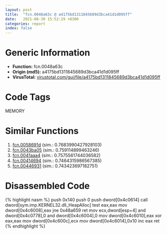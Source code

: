 ```yaml
---
layout: post
title:  "fcn.0048a63c @ a4175bd1311845689d3bca41d1d095ff"
date:   2021-08-30 15:52:19 +0300
categories: report
index: false
---
```


# Generic Information
- **Function:** fcn.0048a63c
- **Origin (md5):** a4175bd1311845689d3bca41d1d095ff
- **VirusTotal:** [virustotal.com/gui/file/a4175bd1311845689d3bca41d1d095ff][virustotal_ref]

# Code Tags
<span class="tag" id="MEMORY">MEMORY</span>


# Similar Functions

1. [fcn.0058691d][similar_1_ref] (sim.: 0.7683990427928103)
2. [fcn.0043ba05][similar_2_ref] (sim.: 0.759114899463246)
3. [fcn.0041aaa4][similar_3_ref] (sim.: 0.7575561744036582)
4. [fcn.00414694][similar_4_ref] (sim.: 0.7464315986567385)
5. [fcn.00446931][similar_5_ref] (sim.: 0.743423697182751)


# Disassembled Code

{% highlight nasm %}
push 0x140
push 0
push dword[0x4c0614]
call dword[sym.imp.KERNEL32.dll_HeapAlloc]
test eax,eax
mov dword[0x4c6008],eax
jne 0x48a659
ret 
mov ecx,dword[esp+4]
and dword[0x4c0778],0
and dword[0x4c6004],0
mov dword[0x4c6010],eax
xor eax,eax
mov dword[0x4c600c],ecx
mov dword[0x4c6014],0x10
inc eax
ret 
{% endhighlight %}


[similar_1_ref]: /report/fcn.0058691d@2db66bac8e26cd758cb6fa211bf2d229
[similar_2_ref]: /report/fcn.0043ba05@46f6c2adf1fd4d1453ed312ca79dd9bf
[similar_3_ref]: /report/fcn.0041aaa4@1123b7aa5760238fe93045e585b8234c
[similar_4_ref]: /report/fcn.00414694@de21a548b66aa6c0b17491b6a31e14fa
[similar_5_ref]: /report/fcn.00446931@ff219f45286905b4a87327ca719363be
[virustotal_ref]: https://www.virustotal.com/gui/file/a4175bd1311845689d3bca41d1d095ff